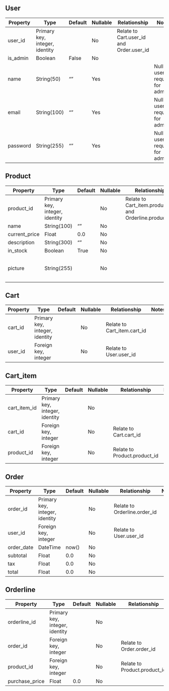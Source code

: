 ## User

| **Property** | Type | Default | Nullable | Relationship | Notes |
| --- | --- | --- | --- | --- | --- |
| user_id | Primary key, integer, identity |  | No | Relate to Cart.user_id and Order.user_id |  |
| is_admin | Boolean | False | No |  |  |
| name | String(50) | “” | Yes |  | Null for users, required for admins |
| email | String(100) | “” | Yes |  | Null for users, required for admins |
| password | String(255) | “” | Yes |  | Null for users, required for admins |

## Product

| **Property** | Type | Default | Nullable | Relationship | Notes |
| --- | --- | --- | --- | --- | --- |
| product_id | Primary key, integer, identity |  | No | Relate to Cart_item.product_id and Orderline.product_id |  |
| name | String(100) | “” | No |  |  |
| current_price | Float | 0.0 | No |  |  |
| description | String(300) | “” | No |  |  |
| in_stock | Boolean | True | No |  |  |
| picture | String(255) |  | No |  | File path to image |

## Cart

| **Property** | Type | Default | Nullable | Relationship | Notes |
| --- | --- | --- | --- | --- | --- |
| cart_id | Primary key, integer, identity |  | No | Relate to Cart_item.cart_id |  |
| user_id | Foreign key, integer |  | No | Relate to User.user_id |  |

## Cart_item

| **Property** | Type | Default | Nullable | Relationship | Notes |
| --- | --- | --- | --- | --- | --- |
| cart_item_id | Primary key, integer, identity |  | No |  |  |
| cart_id | Foreign key, integer |  | No | Relate to Cart.cart_id |  |
| product_id | Foreign key, integer |  | No | Relate to Product.product_id |  |

## Order

| **Property** | Type | Default | Nullable | Relationship | Notes |
| --- | --- | --- | --- | --- | --- |
| order_id | Primary key, integer, identity |  | No | Relate to Orderline.order_id |  |
| user_id | Foreign key, integer |  | No | Relate to User.user_id |  |
| order_date | DateTime | now() | No |  |  |
| subtotal | Float | 0.0 | No |  |  |
| tax | Float | 0.0 | No |  |  |
| total | Float | 0.0 | No |  |  |

## Orderline

| **Property** | Type | Default | Nullable | Relationship | Notes |
| --- | --- | --- | --- | --- | --- |
| orderline_id | Primary key, integer, identity |  | No |  |  |
| order_id | Foreign key, integer |  | No | Relate to Order.order_id |  |
| product_id | Foreign key, integer |  | No | Relate to Product.product_id |  |
| purchase_price | Float | 0.0 | No |  |  |
